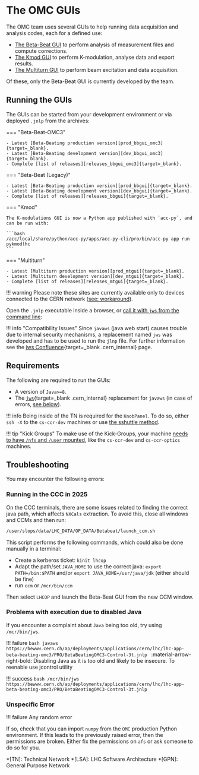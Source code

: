 # The OMC GUIs

The OMC team uses several GUIs to help running data acquisition and analysis codes, each for a defined use:

- [The Beta-Beat GUI](betabeat/gui.md) to perform analysis of measurement files and compute corrections.
- [The Kmod GUI](kmod/gui.md) to perform K-modulation, analyse data and export results.
- [The Multiturn GUI](multiturn/gui.md) to perform beam excitation and data acquisition.

Of these, only the Beta-Beat GUI is currently developed by the team.

## Running the GUIs

The GUIs can be started from your development environment or via deployed `.jnlp` from the archives:

=== "Beta-Beat-OMC3"

    - Latest [Beta-Beating production version][prod_bbgui_omc3]{target=_blank}.
    - Latest [Beta-Beating development version][dev_bbgui_omc3]{target=_blank}.
    - Complete [list of releases][releases_bbgui_omc3]{target=_blank}.

=== "Beta-Beat (Legacy)"

    - Latest [Beta-Beating production version][prod_bbgui]{target=_blank}.
    - Latest [Beta-Beating development version][dev_bbgui]{target=_blank}.
    - Complete [list of releases][releases_bbgui]{target=_blank}.
    
=== "Kmod"

    The K-modulations GUI is now a Python app published with `acc-py`, and can be run with:
    
    ```bash
    /acc/local/share/python/acc-py/apps/acc-py-cli/pro/bin/acc-py app run pykmodlhc
    ```
    
=== "Multiturn"

    - Latest [Multiturn production version][prod_mtgui]{target=_blank}.
    - Latest [Multiturn development version][dev_mtgui]{target=_blank}.
    - Complete [list of releases][releases_mtgui]{target=_blank}.

!!! warning
    Please note these sites are currently available only to devices connected to the CERN network ([see: workaround][connect_gpn]).

Open the `.jnlp` executable inside a browser, or [call it with `jws` from the command line][jws_calls]:

!!! info "Compatibility Issues"
    Since `javaws` (java web start) causes trouble due to internal security mechanisms, a replacement named `jws` was developed and has to be used to run the `jlnp` file.
    For further information see the [jws Confluence][jws_confluence]{target=_blank .cern_internal} page.

## Requirements

The following are required to run the GUIs:

- A version of `Java>=8`.
- The [`jws`][jws]{target=_blank .cern_internal} replacement for `javaws` (in case of errors, [see below](#problems-with-execution-due-to-disabled-java)).

!!! info
    Being inside of the TN is required for the `KnobPanel`.
    To do so, either `ssh -X` to the `cs-ccr-dev` machines or use [the sshuttle method][sshuttle_method].

!!! tip "Kick Groups"
    To make use of the Kick-Groups, your machine [needs to have `/nfs` and `/user` mounted][mounting_resources], like the `cs-ccr-dev`  and `cs-ccr-optics` machines.

## Troubleshooting

You may encounter the following errors:

### Running in the CCC in 2025

On the CCC terminals, there are some issues related to finding the correct java path,
which affects `NXCals` extraction.
To avoid this, close all windows and CCMs and then run:

```bash
/user/slops/data/LHC_DATA/OP_DATA/Betabeat/launch_ccm.sh
```

This script performs the following commands, which could also be done manually in a terminal:

- Create a kerberos ticket: `kinit lhcop`
- Adapt the path/set `JAVA_HOME` to use the correct java: `export PATH=/bin:$PATH`  and/or `export JAVA_HOME=/usr/java/jdk`  (either should be fine)
- run `ccm` or `/mcr/bin/ccm`

Then select `LHCOP` and launch the Beta-Beat GUI from the new CCM window.

### Problems with execution due to disabled Java

If you encounter a complaint about `Java` being too old, try using `/mcr/bin/jws`.

!!! failure
    ```bash
    javaws https://bewww.cern.ch/ap/deployments/applications/cern/lhc/lhc-app-beta-beating-omc3/PRO/BetaBeatingOMC3-Control-3t.jnlp
    ```
    :material-arrow-right-bold: Disabling Java as it is too old and likely to be insecure. To reenable use jcontrol utility

!!! success
    ```bash
    /mcr/bin/jws https://bewww.cern.ch/ap/deployments/applications/cern/lhc/lhc-app-beta-beating-omc3/PRO/BetaBeatingOMC3-Control-3t.jnlp
    ```

### Unspecific Error

!!! failure
    Any random error

If so, check that you can import `numpy` from the `OMC` production Python environment.
If this leads to the previously raised error, then the permissions are broken.
Either fix the permissions on `afs` or ask someone to do so for you.

*[TN]: Technical Network
*[LSA]: LHC Software Architecture
*[GPN]: General Purpose Network

[prod_bbgui]: https://bewww.cern.ch/ap/deployments/applications/cern/lhc/lhc-app-beta-beating/PRO/BetaBeating-Control-3t.jnlp
[dev_bbgui]: https://bewww.cern.ch/ap/deployments-dev/applications/cern/lhc/lhc-app-beta-beating/PRO/BetaBeating-Control-3t.jnlp
[releases_bbgui]: https://bewww.cern.ch/ap/deployments/applications/cern/lhc/lhc-app-beta-beating/

[prod_bbgui_omc3]: https://bewww.cern.ch/ap/deployments/applications/cern/lhc/lhc-app-beta-beating-omc3/PRO/BetaBeatingOMC3-Control-3t.jnlp
[dev_bbgui_omc3]: https://bewww.cern.ch/ap/deployments-dev/applications/cern/lhc/lhc-app-beta-beating-omc3/PRO/BetaBeatingOMC3-Control-3t.jnlp
[releases_bbgui_omc3]: https://bewww.cern.ch/ap/deployments/applications/cern/lhc/lhc-app-beta-beating-omc3/

[prod_mtgui]: https://bewww.cern.ch/ap/deployments/applications/cern/lhc/lhc-multiturn/PRO/lhc-multiturn-lhc-multiturn.jnlp
[dev_mtgui]: https://bewww.cern.ch/ap/deployments-dev/applications/cern/lhc/lhc-multiturn/PRO/lhc-multiturn-lhc-multiturn.jnlp
[releases_mtgui]: https://bewww.cern.ch/ap/deployments/applications/cern/lhc/lhc-multiturn/

[prod_kmodgui]: https://bewww.cern.ch/ap/deployments/applications/cern/lhc/lhc-app-kmod/PRO/lhc-app-kmod-lhc-app-kmod.jnlp 
[dev_kmodgui]: https://bewww.cern.ch/ap/deployments-dev/applications/cern/lhc/lhc-app-kmod/PRO/lhc-app-kmod-lhc-app-kmod.jnlp 
[releases_kmodgui]: https://bewww.cern.ch/ap/deployments/applications/cern/lhc/lhc-app-kmod/

[jws_confluence]: https://wikis.cern.ch/display/DVTLS/jws+-+a+replacement+for+javaws
[jws]: https://wikis.cern.ch/display/DVTLS/jws+-+a+replacement+for+javaws

[mounting_resources]: ../howto/setup/shared_filesystems.md#mounting-tn-resources-on-gn-machines
[connect_gpn]: ../howto/teleworking/access.md#accessing-cern-internal-websites
[sshuttle_method]: ../howto/setup/guis.md#running-guis-locally
[jws_calls]: ../resources/links.md#jws-programs
